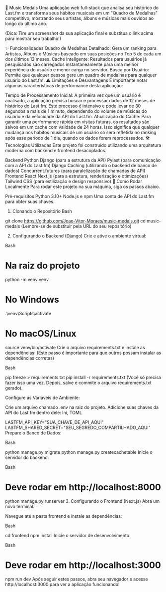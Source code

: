 🏅 Music Medals
Uma aplicação web full-stack que analisa seu histórico do Last.fm e transforma seus hábitos musicais em um "Quadro de Medalhas" competitivo, mostrando seus artistas, álbuns e músicas mais ouvidos ao longo do último ano.

(Dica: Tire um screenshot da sua aplicação final e substitua o link acima para mostrar seu trabalho!)

✨ Funcionalidades
Quadro de Medalhas Detalhado: Gera um ranking para Artistas, Álbuns e Músicas baseado em suas posições no Top 5 de cada um dos últimos 12 meses.
Cache Inteligente: Resultados para usuários já pesquisados são carregados instantaneamente para uma melhor experiência do usuário e menor carga no servidor.
Busca por Usuário: Permite que qualquer pessoa gere um quadro de medalhas para qualquer usuário do Last.fm.
⚠️ Limitações e Desvantagens
É importante notar algumas características de performance desta aplicação:

Tempo de Processamento Inicial: A primeira vez que um usuário é analisado, a aplicação precisa buscar e processar dados de 12 meses de histórico do Last.fm. Este processo é intensivo e pode levar de 30 segundos a mais de 1 minuto, dependendo do volume de músicas do usuário e da velocidade da API do Last.fm.
Atualização do Cache: Para garantir uma performance rápida em visitas futuras, os resultados são salvos em um cache com validade de 24 horas. Isso significa que qualquer mudança nos hábitos musicais de um usuário só será refletida no ranking após esse período de 1 dia, quando os dados forem reprocessados.
🛠️ Tecnologias Utilizadas
Este projeto foi construído utilizando uma arquitetura moderna com backend e frontend desacoplados.

Backend
Python
Django (para a estrutura da API)
Pylast (para comunicação com a API do Last.fm)
Django Caching (utilizando o backend de banco de dados)
Concurrent.futures (para paralelização de chamadas de API)
Frontend
React
Next.js (para a estrutura, renderização e otimizações)
Tailwind CSS (para estilização e design responsivo)
🚀 Como Rodar Localmente
Para rodar este projeto na sua máquina, siga os passos abaixo.

Pré-requisitos
Python 3.10+
Node.js e npm
Uma conta de API do Last.fm para obter suas chaves.
1. Clonando o Repositório
Bash

git clone https://github.com/Joao-Vitor-Moraes/music-medals.git
cd music-medals
(Lembre-se de substituir pela URL do seu repositório)

2. Configurando o Backend (Django)
Crie e ative o ambiente virtual:

Bash

# Na raiz do projeto
python -m venv venv

# No Windows
.\venv\Scripts\activate

# No macOS/Linux
source venv/bin/activate
Crie o arquivo requirements.txt e instale as dependências:
(Este passo é importante para que outros possam instalar as dependências corretas)

Bash

pip freeze > requirements.txt
pip install -r requirements.txt
(Você só precisa fazer isso uma vez. Depois, salve e commite o arquivo requirements.txt gerado).

Configure as Variáveis de Ambiente:

Crie um arquivo chamado .env na raiz do projeto.
Adicione suas chaves da API do Last.fm dentro dele:
Ini, TOML

LASTFM_API_KEY="SUA_CHAVE_DE_API_AQUI"
LASTFM_SHARED_SECRET="SEU_SEGREDO_COMPARTILHADO_AQUI"
Prepare o Banco de Dados:

Bash

python manage.py migrate
python manage.py createcachetable
Inicie o servidor do backend:

Bash

# Deve rodar em http://localhost:8000
python manage.py runserver
3. Configurando o Frontend (Next.js)
Abra um novo terminal.

Navegue até a pasta frontend e instale as dependências:

Bash

cd frontend
npm install
Inicie o servidor de desenvolvimento:

Bash

# Deve rodar em http://localhost:3000
npm run dev
Após seguir estes passos, abra seu navegador e acesse http://localhost:3000 para ver a aplicação funcionando!
